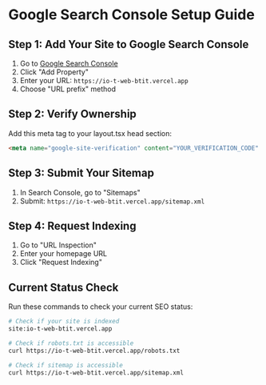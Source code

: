 # Google Search Console Setup Guide

## Step 1: Add Your Site to Google Search Console
1. Go to [Google Search Console](https://search.google.com/search-console/)
2. Click "Add Property"
3. Enter your URL: `https://io-t-web-btit.vercel.app`
4. Choose "URL prefix" method

## Step 2: Verify Ownership
Add this meta tag to your layout.tsx head section:
```html
<meta name="google-site-verification" content="YOUR_VERIFICATION_CODE" />
```

## Step 3: Submit Your Sitemap
1. In Search Console, go to "Sitemaps"
2. Submit: `https://io-t-web-btit.vercel.app/sitemap.xml`

## Step 4: Request Indexing
1. Go to "URL Inspection"
2. Enter your homepage URL
3. Click "Request Indexing"

## Current Status Check
Run these commands to check your current SEO status:
```bash
# Check if your site is indexed
site:io-t-web-btit.vercel.app

# Check if robots.txt is accessible
curl https://io-t-web-btit.vercel.app/robots.txt

# Check if sitemap is accessible
curl https://io-t-web-btit.vercel.app/sitemap.xml
```
